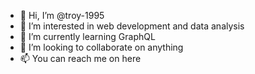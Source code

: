- 👋 Hi, I’m @troy-1995
- 👀 I’m interested in web development and data analysis
- 🌱 I’m currently learning GraphQL
- 💞️ I’m looking to collaborate on anything
- 📫 You can reach me on here

<!---
troy-1995/troy-1995 is a ✨ special ✨ repository because its `README.md` (this file) appears on your GitHub profile.
You can click the Preview link to take a look at your changes.
--->
